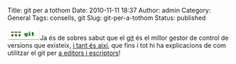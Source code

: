 Title: git per a tothom
Date: 2010-11-11 18:37
Author: admin
Category: General
Tags: consells, git
Slug: git-per-a-tothom
Status: published

[<img src="./wp-content/uploads/2009/03/git-logo.png" title="git-logo" class="alignright size-full wp-image-540" width="73" height="28" />](http://gil.badall.net/wp-content/uploads/2009/03/git-logo.png)Ja és de sobres sabut que el [git](http://git-scm.com/ "Pàgina web del git") és el millor gestor de control de versions que existeix, [i tant és així](http://whygitisbetterthanx.com/ "Pàgina web de comparació entre diversos programes de control de versió"), que fins i tot hi ha explicacions de com utilitzar el git per [a editors i escriptors](http://www.alistapart.com/articles/get-started-with-git/ "Git per a editors i escriptors")!
